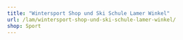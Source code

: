 ```yaml
---
title: "Wintersport Shop und Ski Schule Lamer Winkel"
url: /lam/wintersport-shop-und-ski-schule-lamer-winkel/
shop: Sport
---
```

